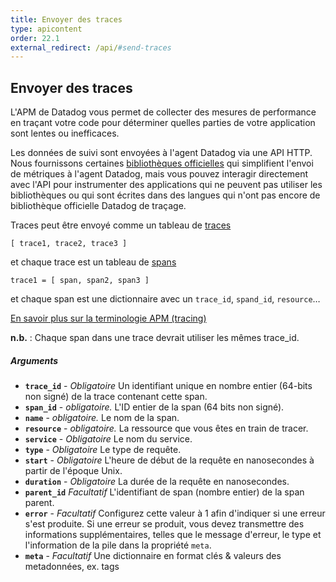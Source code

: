 ```yaml
---
title: Envoyer des traces
type: apicontent
order: 22.1
external_redirect: /api/#send-traces
---
```


## Envoyer des traces
L'APM de Datadog vous permet de collecter des mesures de performance en traçant votre code pour déterminer quelles parties de votre application sont lentes ou inefficaces.

Les données de suivi sont envoyées à l'agent Datadog via une API HTTP. Nous fournissons certaines [bibliothèques officielles][1] qui simplifient l'envoi de métriques à l'agent Datadog, mais vous pouvez interagir directement avec l'API pour instrumenter des applications qui ne peuvent pas utiliser les bibliothèques ou qui sont écrites dans des langues qui n'ont pas encore de bibliothèque officielle Datadog de traçage.

Traces peut être envoyé comme un tableau de [traces][2] 
```
[ trace1, trace2, trace3 ]
```

et chaque trace est un tableau de [spans][3]
```
trace1 = [ span, span2, span3 ]
```

et chaque span est une dictionnaire avec un `trace_id`, `spand_id`, `resource`…

[En savoir plus sur la terminologie APM (tracing)][4]

**n.b.** : Chaque span dans une trace devrait utiliser les mêmes trace_id.

##### Arguments

*   **`trace_id`** - _Obligatoire_  Un identifiant unique en nombre entier (64-bits non signé) de la trace contenant cette span.
*   **`span_id`** - _obligatoire._ L'ID entier de la span (64 bits non signé).
*   **`name`** - _obligatoire._ Le nom de la span.
*   **`resource`** - _obligatoire._ La ressource que vous êtes en train de tracer.
*   **`service`** - _Obligatoire_ Le nom du service.
*   **`type`** - _Obligatoire_ Le type de requête.
*   **`start`** - _Obligatoire_ L'heure de début de la requête en nanosecondes à partir de l'époque Unix.
*   **`duration`** - _Obligatoire_ La durée de la requête en nanosecondes.
*   **`parent_id`** _Facultatif_ L'identifiant de span (nombre entier) de la span parent.
*   **`error`** - _Facultatif_ Configurez cette valeur à 1 afin d'indiquer si une erreur s'est produite. Si une erreur se produit, vous devez transmettre des informations supplémentaires, telles que le message d'erreur, le type et l'information de la pile dans la propriété `meta`.
*   **`meta`** - _Facultatif_ Une dictionnaire en format clés & valeurs des metadonnées, ex. tags

[1]: /tracing/#instrument-your-application
[2]: /tracing/visualization/trace
[3]: /tracing/visualization/trace/#spans
[4]: /tracing/visualization/services_list/
